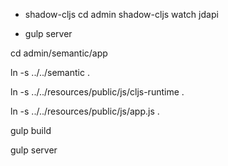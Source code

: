
* shadow-cljs
cd admin
shadow-cljs watch jdapi

* gulp server

cd admin/semantic/app

ln -s ../../semantic .

ln -s ../../resources/public/js/cljs-runtime .

ln -s ../../resources/public/js/app.js .

gulp build

gulp server
